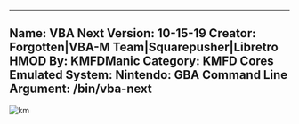 -----------------------
Name: VBA Next
Version: 10-15-19
Creator: Forgotten|VBA-M Team|Squarepusher|Libretro
HMOD By: KMFDManic
Category: KMFD Cores
Emulated System: Nintendo: GBA
Command Line Argument: /bin/vba-next
-----------------------
![km](https://i.imgur.com/AZqJXj1.png)
